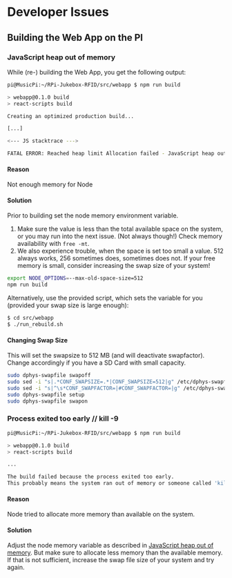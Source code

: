 # Developer Issues

## Building the Web App on the PI

### JavaScript heap out of memory

While (re-) building the Web App, you get the following output:

``` {.bash emphasize-lines="12"}
pi@MusicPi:~/RPi-Jukebox-RFID/src/webapp $ npm run build

> webapp@0.1.0 build
> react-scripts build

Creating an optimized production build...

[...]

<--- JS stacktrace --->

FATAL ERROR: Reached heap limit Allocation failed - JavaScript heap out of memory
```

#### Reason

Not enough memory for Node

#### Solution

Prior to building set the node memory environment variable.

1. Make sure the value is less than the total available space on the
    system, or you may run into the next issue. (Not always though!)
    Check memory availability with `free -mt`.
2. We also experience trouble, when the space is set too small a
    value. 512 always works, 256 sometimes does, sometimes does not.
    If your free memory is small, consider increasing the swap size of
    your system!

``` bash
export NODE_OPTIONS=--max-old-space-size=512
npm run build
```

Alternatively, use the provided script, which sets the variable for you
(provided your swap size is large enough):

``` bash
$ cd src/webapp
$ ./run_rebuild.sh
```

#### Changing Swap Size

This will set the swapsize to 512 MB (and will deactivate swapfactor). Change accordingly if you have a SD Card with small capacity.

```bash
sudo dphys-swapfile swapoff
sudo sed -i "s|.*CONF_SWAPSIZE=.*|CONF_SWAPSIZE=512|g" /etc/dphys-swapfile 
sudo sed -i "s|^\s*CONF_SWAPFACTOR=|#CONF_SWAPFACTOR=|g" /etc/dphys-swapfile
sudo dphys-swapfile setup 
sudo dphys-swapfile swapon
```

### Process exited too early // kill -9

``` {.bash emphasize-lines="8,9"}
pi@MusicPi:~/RPi-Jukebox-RFID/src/webapp $ npm run build

> webapp@0.1.0 build
> react-scripts build

...

The build failed because the process exited too early.
This probably means the system ran out of memory or someone called 'kill -9' on the process.
```

#### Reason

Node tried to allocate more memory than available on the system.

#### Solution

Adjust the node memory variable as described in [JavaScript heap out of memory](#javascript-heap-out-of-memory). But make sure to allocate less memory than the available memory. If that is not sufficient, increase the swap file size of your
system and try again.
